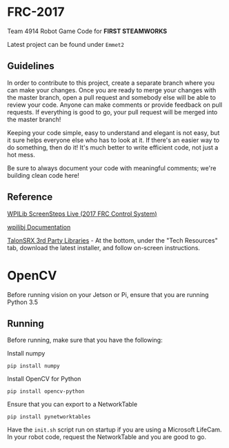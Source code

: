 # FRC-2017

Team 4914 Robot Game Code for **FIRST STEAMWORKS**

Latest project can be found under `Emmet2`

**Guidelines**
---------------
In order to contribute to this project, create a separate branch where you can make your changes.  Once you are ready to merge your changes with the master branch, open a pull request and somebody else will be able to review your code.  Anyone can make comments or provide feedback on pull requests. If everything is good to go, your pull request will be merged into the master branch!

Keeping your code simple, easy to understand and elegant is not easy, but it sure helps everyone else who has to look at it. If there's an easier way to do something, then do it!  It's much better to write efficient code, not just a hot mess.

Be sure to always document your code with meaningful comments; we're building clean code here!

**Reference**
---------------
[WPILib ScreenSteps Live (2017 FRC Control System)](http://wpilib.screenstepslive.com/s/4485)

[wpilibj Documentation](http://first.wpi.edu/FRC/roborio/release/docs/java/)

[TalonSRX 3rd Party Libraries](http://www.ctr-electronics.com/hro.html#product_tabs_technical_resources) - At the bottom, under the "Tech Resources" tab, download the latest installer, and follow on-screen instructions.

# OpenCV

Before running vision on your Jetson or Pi, ensure that you are running Python 3.5 

## Running

Before running, make sure that you have the following:

Install numpy

`pip install numpy`

Install OpenCV for Python

`pip install opencv-python`

Ensure that you can export to a NetworkTable

`pip install pynetworktables`

Have the `init.sh` script run on startup if you are using a Microsoft LifeCam. In your robot code, request the NetworkTable and you are good to go.

